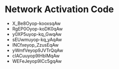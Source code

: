 # Network Activation Code
* X_Be8Oyop-kooxsqAw
* RgEP0Oyop-koDK0qAw
* y0XP5uyop-kq_GwqAw
* sEUwmuyop-kq_yAqAw
* INCfxeyop_ZzusEqAw
* yWmfVeyop9JVTrQqAw
* cIACuuyop9IHblMqAw
* WEFeJeyop9ICc5gqAw